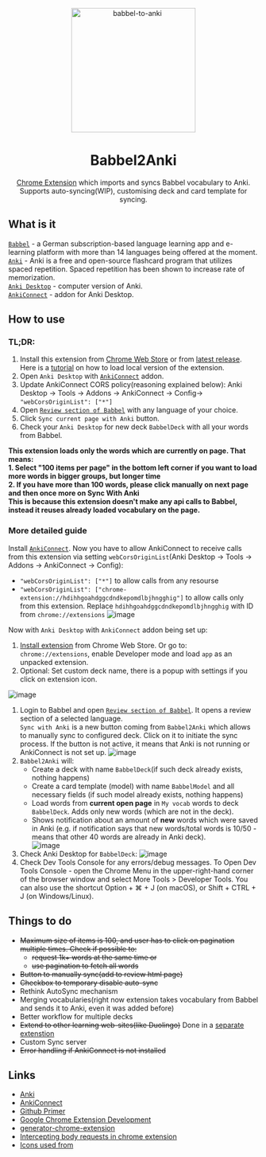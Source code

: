 <p align="center">
<img src="https://i.imgur.com/RXOYJCu.png" width="250" alt="babbel-to-anki">
</p>
<h1 align="center">
Babbel2Anki
</h1>
<p align="center">
<a href="https://chrome.google.com/webstore/detail/babbel2anki/dnnognkhllcinkeimdhdchjggploankm?hl=en">Chrome Extension</a> which imports and syncs Babbel vocabulary to Anki. Supports auto-syncing(WIP), customising deck and card template for syncing.
</p>

## What is it  
[`Babbel`](https://my.babbel.com) - a German subscription-based language learning app and e-learning platform with more than 14 languages being offered at the moment.  
[`Anki`](https://apps.ankiweb.net/) - Anki is a free and open-source flashcard program that utilizes spaced repetition. Spaced repetition has been shown to increase rate of memorization.  
[`Anki Desktop`](https://apps.ankiweb.net/) - computer version of Anki.  
[`AnkiConnect`](https://foosoft.net/projects/anki-connect/) - addon for Anki Desktop.  
## How to use
### TL;DR:
1. Install this extension from <a href="https://chrome.google.com/webstore/detail/babbel2anki/dnnognkhllcinkeimdhdchjggploankm?hl=en">Chrome Web Store</a> or from [latest release](https://github.com/pavelgordon/babbel2anki-chrome-extension/releases/). Here is a <a href="https://superuser.com/questions/247651/how-does-one-install-an-extension-for-chrome-browser-from-the-local-file-system#:~:text=Navigate%20to%20chrome%3A%2F%2Fextensions,should%20load%20into%20your%20browser">tutorial</a> on how to load local version of the extension.
1. Open `Anki Desktop` with [`AnkiConnect`](https://foosoft.net/projects/anki-connect/) addon.
1. Update AnkiConnect CORS policy(reasoning explained below):  Anki Desktop -> Tools -> Addons -> AnkiConnect -> Config->
```"webCorsOriginList": ["*"]```
1. Open [`Review section of Babbel`](https://my.babbel.com/review-manager?ref=navbar) with any language of your choice.
1. Click `Sync current page with Anki` button.
1. Check your `Anki Desktop` for new deck `BabbelDeck` with all your words from Babbel.

**This extension loads only the words which are currently on page. That means:**  
**1. Select "100 items per page" in the bottom left corner if you want to load more words in bigger groups, but longer time**    
**2. If you have more than 100 words, please click manually on next page and then once more on Sync With Anki**  
**This is because this extension doesn't make any api calls to Babbel, instead it reuses already loaded vocabulary on the page.**


### More detailed guide
Install [`AnkiConnect`](https://foosoft.net/projects/anki-connect/). Now you have to allow AnkiConnect to receive calls from this extension via setting `webCorsOriginList`(Anki Desktop -> Tools -> Addons -> AnkiConnect -> Config): 
- `"webCorsOriginList": ["*"]` to allow calls from any resourse
- `"webCorsOriginList": ["chrome-extension://hdihhgoahdggcdndkepomdlbjhngghig"]` to allow calls only from this extension. Replace `hdihhgoahdggcdndkepomdlbjhngghig` with ID from `chrome://extensions`
![image](https://user-images.githubusercontent.com/2462444/80809999-2b538980-8bc3-11ea-9dcc-3bb347e75fbb.png)  

Now with `Anki Desktop` with `AnkiConnect` addon being set up: 
1. <a href="https://chrome.google.com/webstore/detail/babbel2anki/dnnognkhllcinkeimdhdchjggploankm?hl=en">Install extension</a> from Chrome Web Store.
Or go to: `chrome://extensions`, enable Developer mode and load `app` as an unpacked extension.
1. Optional: Set custom deck name, there is a popup with settings if you click on extension icon. 

![image](https://user-images.githubusercontent.com/2462444/80767209-ae36fe80-8b47-11ea-8798-53a8541cfbb0.png)
1. Login to Babbel and open [`Review section of Babbel`](https://my.babbel.com/review-manager?ref=navbar ). It opens a review section of a selected language.  
  `Sync with Anki` is a new button coming from `Babbel2Anki` which allows to manually sync to configured deck. Click on it to initiate the sync process. If the button is not active, it means that Anki is not running or AnkiConnect is not set up. 
  ![image](https://user-images.githubusercontent.com/2462444/80767502-564cc780-8b48-11ea-954a-98a3fff83e0d.png)
1. `Babbel2Anki` will: 
    -  Create a deck with name `BabbelDeck`(if such deck already exists, nothing happens)
    -  Create a card template (model) with name `BabbelModel` and all necessary fields (if such model already exists, nothing happens)
    -  Load words from **current open page** in `My vocab` words to deck `BabbelDeck`. Adds only new words (which are not in the deck).  
    -  Shows notification about an amount of **new** words which were saved in Anki (e.g. if notification says that new words/total words is 10/50 - means that other 40 words are already in Anki deck).  
  ![image](https://user-images.githubusercontent.com/2462444/80767663-b5124100-8b48-11ea-9d6b-c8beb3f6aa51.png)
1. Check Anki Desktop for `BabbelDeck`: 
![image](https://user-images.githubusercontent.com/2462444/80614070-4e086580-8a3e-11ea-8b5c-cf847e1e29eb.png)
1. Check Dev Tools Console for any errors/debug messages. To Open Dev Tools Console - open the Chrome Menu in the upper-right-hand corner of the browser window and select More Tools > Developer Tools. You can also use the shortcut Option + ⌘ + J (on macOS), or Shift + CTRL + J (on Windows/Linux).


## Things to do
- ~~Maximum size of items is 100, and user has to click on pagination multiple times. Check if possible to:~~
  - ~~request 1k+ words at the same time or~~
  - ~~use pagination to fetch all words~~
 - ~~Button to manually sync(add to review html page)~~
 - ~~Checkbox to temporary disable auto-sync~~
- Rethink AutoSync mechanism
- Merging vocabularies(right now extension takes  vocabulary from Babbel and sends it to Anki, even it was added before)
- Better workflow for multiple decks
- ~~Extend to other learning web-sites(like Duolingo)~~ Done in a <a href="https://github.com/pavelgordon/duolingo2anki-chrome-extension">separate extenstion</a>
- Custom Sync server
- ~~Error handling if AnkiConnect is not installed~~
  
## Links
- [Anki](https://apps.ankiweb.net)
- [AnkiConnect](https://foosoft.net/projects/anki-connect/)
- [Github Primer](https://primer.style/css/getting-started])
- [Google Chrome Extension Development](http://developer.chrome.com/extensions/devguide.html)
- [generator-chrome-extension](https://github.com/yeoman/generator-chrome-extension)
- [Intercepting body requests in chrome extension](https://medium.com/better-programming/chrome-extension-intercepting-and-reading-the-body-of-http-requests-dd9ebdf2348b)
- [Icons used from](https://www.flaticon.com/)



